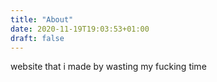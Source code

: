 ```yaml
---
title: "About"
date: 2020-11-19T19:03:53+01:00
draft: false
---
```

website that i made by wasting my fucking time


